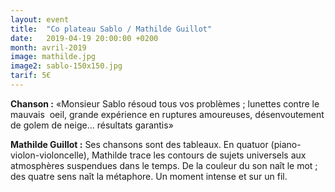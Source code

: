 ```yaml
---
layout: event
title:  "Co plateau Sablo / Mathilde Guillot"
date:   2019-04-19 20:00:00 +0200
month: avril-2019
image: mathilde.jpg
image2: sablo-150x150.jpg
tarif: 5€
---
```


**Chanson :** «Monsieur Sablo résoud tous vos problèmes ; lunettes contre le mauvais  oeil, grande expérience en ruptures amoureuses, désenvoutement de golem de neige... résultats garantis»

**Mathilde Guillot :** Ses chansons sont des tableaux. En quatuor (piano-violon-violoncelle), Mathilde trace les contours de sujets universels aux atmosphères suspendues dans le temps. De la couleur du son naît le mot ; des quatre sens naît la métaphore. Un moment intense et sur un fil.
